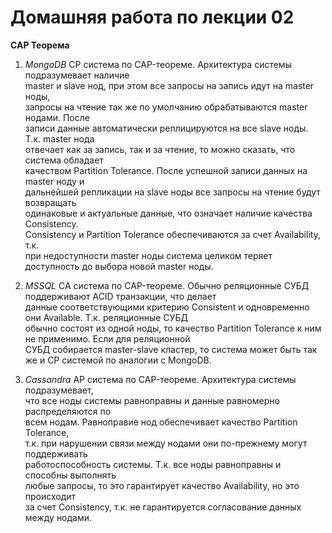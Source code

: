 # Домашняя работа по лекции 02

**CAP Теорема**

1. *MongoDB*
CP система по CAP-теореме. Архитектура системы подразумевает наличие  
master и slave нод, при этом все запросы на запись идут на master ноды,  
запросы на чтение так же по умолчанию обрабатываются master нодами. После  
записи данные автоматически реплицируются на все slave ноды. Т.к. master нода  
отвечает как за запись, так и за чтение, то можно сказать, что система обладает  
качеством Partition Tolerance. После успешной записи данных на master ноду и  
дальнейшей репликации на slave ноды все запросы на чтение будут возвращать  
одинаковые и актуальные данные, что означает наличие качества Consistency.  
Consistency и Partition Tolerance обеспечиваются за счет Availability, т.к.  
при недоступности master ноды система целиком теряет доступность до выбора новой master ноды.

2. *MSSQL*
CA система по CAP-теореме. Обычно реляционные СУБД поддерживают ACID транзакции, что делает  
данные соответствующими критерию Consistent и одновременно они Available. Т.к. реляционные СУБД  
обычно состоят из одной ноды, то качество Partition Tolerance к ним не применимо. Если для реляционной  
СУБД собирается master-slave кластер, то система может быть так же и CP системой по аналогии с MongoDB.


3. *Cassandra*
AP система по CAP-теореме. Архитектура системы подразумевает,  
что все ноды системы равноправны и данные равномерно распределяются по  
всем нодам. Равноправие нод обеспечивает качество Partition Tolerance,  
т.к. при нарушении связи между нодами они по-прежнему могут поддерживать  
работоспособность системы. Т.к. все ноды равноправны и способны выполнять  
любые запросы, то это гарантирует качество Availability, но это происходит  
за счет Consistency, т.к. не гарантируется согласование данных между нодами.
